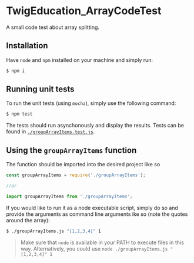 # TwigEducation_ArrayCodeTest

A small code test about array splitting.

## Installation

Have `node` and `npm` installed on your machine and simply run:

```bash
$ npm i
```

## Running unit tests

To run the unit tests (using `mocha`), simply use the following command:

```bash
$ npm test
```

The tests should run asynchonously and display the results. Tests can be found in [`./groupArrayItems.test.js`](./groupArrayItems.test.js).

## Using the `groupArrayItems` function

The function should be imported into the desired project like so

```js
const groupArrayItems = require('./groupArrayItems');

//or

import groupArrayItems from './groupArrayItems';
```

If you would like to run it as a node executable script, simply do so and provide the arguments as command line arguments ike so (note the quotes around the array):

```bash
$ ./groupArrayItems.js "[1,2,3,4]" 1
```

> Make sure that `node` is available in your PATH to execute files in this way. Alternatively, you could use `node ./groupArrayItems.js "[1,2,3,4]" 1`
